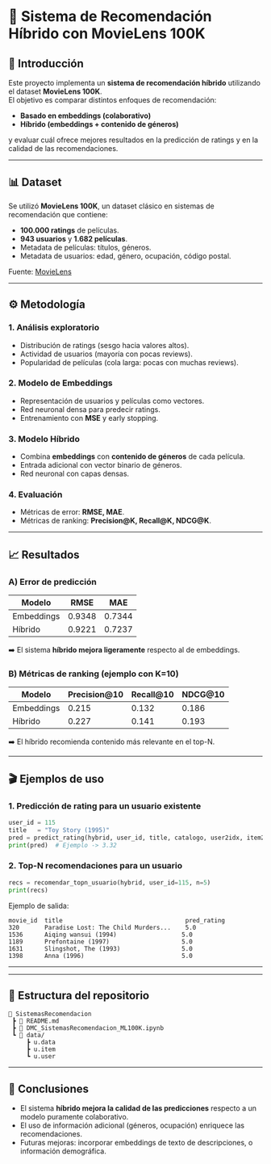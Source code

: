 # 📌 Sistema de Recomendación Híbrido con MovieLens 100K

## 📖 Introducción
Este proyecto implementa un **sistema de recomendación híbrido** utilizando el dataset **MovieLens 100K**.  
El objetivo es comparar distintos enfoques de recomendación:  
- **Basado en embeddings (colaborativo)**  
- **Híbrido (embeddings + contenido de géneros)**  

y evaluar cuál ofrece mejores resultados en la predicción de ratings y en la calidad de las recomendaciones.

---

## 📊 Dataset
Se utilizó **MovieLens 100K**, un dataset clásico en sistemas de recomendación que contiene:  
- **100.000 ratings** de películas.  
- **943 usuarios** y **1.682 películas**.  
- Metadata de películas: títulos, géneros.  
- Metadata de usuarios: edad, género, ocupación, código postal.  

Fuente: [MovieLens](https://www.kaggle.com/datasets/prajitdatta/movielens-100k-dataset/data)

---

## ⚙️ Metodología

### 1. Análisis exploratorio
- Distribución de ratings (sesgo hacia valores altos).  
- Actividad de usuarios (mayoría con pocas reviews).  
- Popularidad de películas (cola larga: pocas con muchas reviews).  

### 2. Modelo de Embeddings
- Representación de usuarios y películas como vectores.  
- Red neuronal densa para predecir ratings.  
- Entrenamiento con **MSE** y early stopping.

### 3. Modelo Híbrido
- Combina **embeddings** con **contenido de géneros** de cada película.  
- Entrada adicional con vector binario de géneros.  
- Red neuronal con capas densas.  

### 4. Evaluación
- Métricas de error: **RMSE, MAE**.  
- Métricas de ranking: **Precision@K, Recall@K, NDCG@K**.  

---

## 📈 Resultados

### A) Error de predicción
| Modelo       | RMSE   | MAE   |
|--------------|--------|-------|
| Embeddings   | 0.9348 | 0.7344 |
| Híbrido      | 0.9221 | 0.7237 |

➡️ El sistema **híbrido mejora ligeramente** respecto al de embeddings.

### B) Métricas de ranking (ejemplo con K=10)
| Modelo       | Precision@10 | Recall@10 | NDCG@10 |
|--------------|--------------|-----------|----------|
| Embeddings   | 0.215        | 0.132     | 0.186   |
| Híbrido      | 0.227        | 0.141     | 0.193   |

➡️ El híbrido recomienda contenido más relevante en el top-N.

---

## 🎬 Ejemplos de uso

### 1. Predicción de rating para un usuario existente
```python
user_id = 115
title   = "Toy Story (1995)"
pred = predict_rating(hybrid, user_id, title, catalogo, user2idx, item2idx)
print(pred)  # Ejemplo -> 3.32
```

### 2. Top-N recomendaciones para un usuario
```python
recs = recomendar_topn_usuario(hybrid, user_id=115, n=5)
print(recs)
```

Ejemplo de salida:
```
movie_id  title                                  pred_rating
320       Paradise Lost: The Child Murders...    5.0
1536      Aiqing wansui (1994)                  5.0
1189      Prefontaine (1997)                    5.0
1631      Slingshot, The (1993)                 5.0
1398      Anna (1996)                           5.0
```

---


---

## 📂 Estructura del repositorio
```
📂 SistemasRecomendacion
 ┣ 📜 README.md
 ┣ 📜 DMC_SistemasRecomendacion_ML100K.ipynb
 ┗ 📂 data/
     ┣ u.data
     ┣ u.item
     ┗ u.user
```

---

## 📌 Conclusiones
- El sistema **híbrido mejora la calidad de las predicciones** respecto a un modelo puramente colaborativo.  
- El uso de información adicional (géneros, ocupación) enriquece las recomendaciones.  
- Futuras mejoras: incorporar embeddings de texto de descripciones, o información demográfica.  
